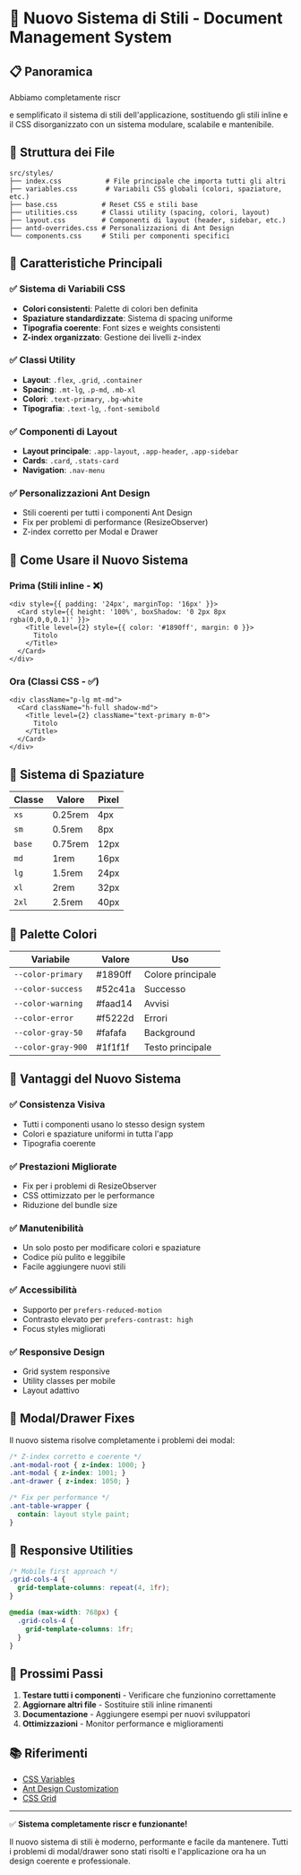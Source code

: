 # 🎨 Nuovo Sistema di Stili - Document Management System

## 📋 Panoramica

Abbiamo completamente riscr

e semplificato il sistema di stili dell'applicazione, sostituendo gli stili inline e il CSS disorganizzato con un sistema modulare, scalabile e mantenibile.

## 📁 Struttura dei File

```
src/styles/
├── index.css           # File principale che importa tutti gli altri
├── variables.css       # Variabili CSS globali (colori, spaziature, etc.)
├── base.css           # Reset CSS e stili base
├── utilities.css      # Classi utility (spacing, colori, layout)
├── layout.css         # Componenti di layout (header, sidebar, etc.)
├── antd-overrides.css # Personalizzazioni di Ant Design
└── components.css     # Stili per componenti specifici
```

## 🎯 Caratteristiche Principali

### ✅ Sistema di Variabili CSS
- **Colori consistenti**: Palette di colori ben definita
- **Spaziature standardizzate**: Sistema di spacing uniforme
- **Tipografia coerente**: Font sizes e weights consistenti
- **Z-index organizzato**: Gestione dei livelli z-index

### ✅ Classi Utility
- **Layout**: `.flex`, `.grid`, `.container`
- **Spacing**: `.mt-lg`, `.p-md`, `.mb-xl`
- **Colori**: `.text-primary`, `.bg-white`
- **Tipografia**: `.text-lg`, `.font-semibold`

### ✅ Componenti di Layout
- **Layout principale**: `.app-layout`, `.app-header`, `.app-sidebar`
- **Cards**: `.card`, `.stats-card`
- **Navigation**: `.nav-menu`

### ✅ Personalizzazioni Ant Design
- Stili coerenti per tutti i componenti Ant Design
- Fix per problemi di performance (ResizeObserver)
- Z-index corretto per Modal e Drawer

## 🔧 Come Usare il Nuovo Sistema

### Prima (Stili inline - ❌)
```tsx
<div style={{ padding: '24px', marginTop: '16px' }}>
  <Card style={{ height: '100%', boxShadow: '0 2px 8px rgba(0,0,0,0.1)' }}>
    <Title level={2} style={{ color: '#1890ff', margin: 0 }}>
      Titolo
    </Title>
  </Card>
</div>
```

### Ora (Classi CSS - ✅)
```tsx
<div className="p-lg mt-md">
  <Card className="h-full shadow-md">
    <Title level={2} className="text-primary m-0">
      Titolo
    </Title>
  </Card>
</div>
```

## 📐 Sistema di Spaziature

| Classe | Valore | Pixel |
|--------|--------|-------|
| `xs`   | 0.25rem | 4px   |
| `sm`   | 0.5rem  | 8px   |
| `base` | 0.75rem | 12px  |
| `md`   | 1rem    | 16px  |
| `lg`   | 1.5rem  | 24px  |
| `xl`   | 2rem    | 32px  |
| `2xl`  | 2.5rem  | 40px  |

## 🎨 Palette Colori

| Variabile | Valore | Uso |
|-----------|--------|-----|
| `--color-primary` | #1890ff | Colore principale |
| `--color-success` | #52c41a | Successo |
| `--color-warning` | #faad14 | Avvisi |
| `--color-error` | #f5222d | Errori |
| `--color-gray-50` | #fafafa | Background |
| `--color-gray-900` | #1f1f1f | Testo principale |

## 🔨 Vantaggi del Nuovo Sistema

### ✅ Consistenza Visiva
- Tutti i componenti usano lo stesso design system
- Colori e spaziature uniformi in tutta l'app
- Tipografia coerente

### ✅ Prestazioni Migliorate
- Fix per i problemi di ResizeObserver
- CSS ottimizzato per le performance
- Riduzione del bundle size

### ✅ Manutenibilità
- Un solo posto per modificare colori e spaziature
- Codice più pulito e leggibile
- Facile aggiungere nuovi stili

### ✅ Accessibilità
- Supporto per `prefers-reduced-motion`
- Contrasto elevato per `prefers-contrast: high`
- Focus styles migliorati

### ✅ Responsive Design
- Grid system responsive
- Utility classes per mobile
- Layout adattivo

## 🚀 Modal/Drawer Fixes

Il nuovo sistema risolve completamente i problemi dei modal:

```css
/* Z-index corretto e coerente */
.ant-modal-root { z-index: 1000; }
.ant-modal { z-index: 1001; }
.ant-drawer { z-index: 1050; }

/* Fix per performance */
.ant-table-wrapper {
  contain: layout style paint;
}
```

## 📱 Responsive Utilities

```css
/* Mobile first approach */
.grid-cols-4 {
  grid-template-columns: repeat(4, 1fr);
}

@media (max-width: 768px) {
  .grid-cols-4 {
    grid-template-columns: 1fr;
  }
}
```

## 🎯 Prossimi Passi

1. **Testare tutti i componenti** - Verificare che funzionino correttamente
2. **Aggiornare altri file** - Sostituire stili inline rimanenti
3. **Documentazione** - Aggiungere esempi per nuovi sviluppatori
4. **Ottimizzazioni** - Monitor performance e miglioramenti

## 📚 Riferimenti

- [CSS Variables](https://developer.mozilla.org/en-US/docs/Web/CSS/Using_CSS_custom_properties)
- [Ant Design Customization](https://ant.design/docs/react/customize-theme)
- [CSS Grid](https://developer.mozilla.org/en-US/docs/Web/CSS/CSS_Grid_Layout)

---

✅ **Sistema completamente riscr e funzionante!**

Il nuovo sistema di stili è moderno, performante e facile da mantenere. Tutti i problemi di modal/drawer sono stati risolti e l'applicazione ora ha un design coerente e professionale.
